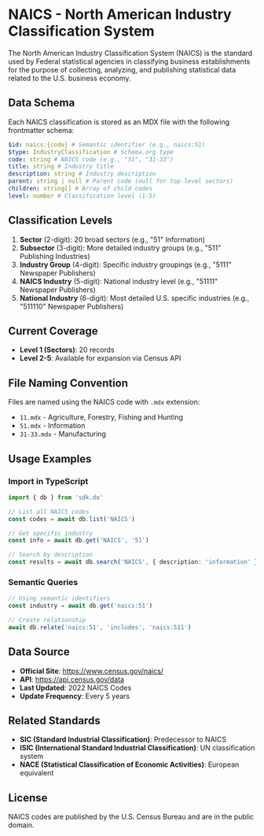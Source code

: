 # NAICS - North American Industry Classification System

The North American Industry Classification System (NAICS) is the standard used by Federal statistical agencies in classifying business establishments for the purpose of collecting, analyzing, and publishing statistical data related to the U.S. business economy.

## Data Schema

Each NAICS classification is stored as an MDX file with the following frontmatter schema:

```yaml
$id: naics:{code} # Semantic identifier (e.g., naics:51)
$type: IndustryClassification # Schema.org type
code: string # NAICS code (e.g., "51", "31-33")
title: string # Industry title
description: string # Industry description
parent: string | null # Parent code (null for top-level sectors)
children: string[] # Array of child codes
level: number # Classification level (1-5)
```

## Classification Levels

1. **Sector** (2-digit): 20 broad sectors (e.g., "51" Information)
2. **Subsector** (3-digit): More detailed industry groups (e.g., "511" Publishing Industries)
3. **Industry Group** (4-digit): Specific industry groupings (e.g., "5111" Newspaper Publishers)
4. **NAICS Industry** (5-digit): National industry level (e.g., "51111" Newspaper Publishers)
5. **National Industry** (6-digit): Most detailed U.S. specific industries (e.g., "511110" Newspaper Publishers)

## Current Coverage

- **Level 1 (Sectors)**: 20 records
- **Level 2-5**: Available for expansion via Census API

## File Naming Convention

Files are named using the NAICS code with `.mdx` extension:

- `11.mdx` - Agriculture, Forestry, Fishing and Hunting
- `51.mdx` - Information
- `31-33.mdx` - Manufacturing

## Usage Examples

### Import in TypeScript

```typescript
import { db } from 'sdk.do'

// List all NAICS codes
const codes = await db.list('NAICS')

// Get specific industry
const info = await db.get('NAICS', '51')

// Search by description
const results = await db.search('NAICS', { description: 'information' })
```

### Semantic Queries

```typescript
// Using semantic identifiers
const industry = await db.get('naics:51')

// Create relationship
await db.relate('naics:51', 'includes', 'naics:511')
```

## Data Source

- **Official Site**: https://www.census.gov/naics/
- **API**: https://api.census.gov/data
- **Last Updated**: 2022 NAICS Codes
- **Update Frequency**: Every 5 years

## Related Standards

- **SIC (Standard Industrial Classification)**: Predecessor to NAICS
- **ISIC (International Standard Industrial Classification)**: UN classification system
- **NACE (Statistical Classification of Economic Activities)**: European equivalent

## License

NAICS codes are published by the U.S. Census Bureau and are in the public domain.
